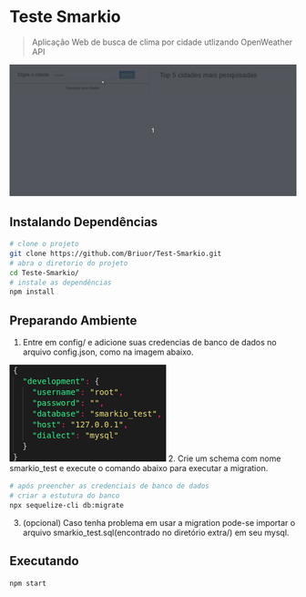 # Teste Smarkio
> Aplicação Web de busca de clima por cidade utlizando OpenWeather API

<img style="text-center" src="https://github.com/Briuor/Test-Smarkio/blob/master/extra/demo_clima.gif?raw=true" />

## Instalando Dependências

```sh
# clone o projeto
git clone https://github.com/Briuor/Test-Smarkio.git
# abra o diretorio do projeto
cd Teste-Smarkio/
# instale as dependências
npm install
```

## Preparando Ambiente
1. Entre em config/ e adicione suas credencias de banco de dados no arquivo config.json, como na imagem abaixo.
<img style="text-center" src="https://github.com/Briuor/Test-Smarkio/blob/master/extra/config.png?raw=true" />
2. Crie um schema com nome smarkio_test e execute o comando abaixo para executar a migration.

```sh
# após preencher as credenciais de banco de dados
# criar a estutura do banco
npx sequelize-cli db:migrate
```

3. (opcional) Caso tenha problema em usar a migration pode-se importar o arquivo smarkio_test.sql(encontrado no diretório extra/) em seu mysql.
## Executando

```sh
npm start
```